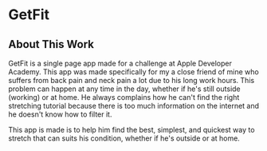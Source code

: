 # GetFit
## About This Work

GetFit is a single page app made for a challenge at Apple Developer Academy. This app was made specifically for my a close friend of mine who suffers from back pain and neck pain a lot due to his long work hours. This problem can happen at any time in the day, whether if he's still outside (working) or at home. He always complains how he can't find the right stretching tutorial because there is too much information on the internet and he doesn't know how to filter it.

This app is made is to help him find the best, simplest, and quickest way to stretch that can suits his condition, whether if he's outside or at home.
